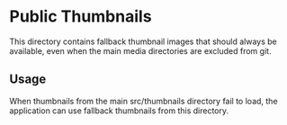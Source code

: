 # Public Thumbnails

This directory contains fallback thumbnail images that should always be available, even when the main media directories are excluded from git.

## Usage

When thumbnails from the main src/thumbnails directory fail to load, the application can use fallback thumbnails from this directory.
